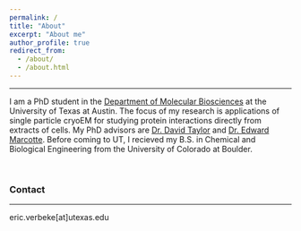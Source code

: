```yaml
---
permalink: /
title: "About"
excerpt: "About me"
author_profile: true
redirect_from: 
  - /about/
  - /about.html
---
```


---

I am a PhD student in the [Department of Molecular Biosciences](https://cns.utexas.edu/about/facts/molecular-biosciences) at the University of Texas at Austin. The focus of my research is applications of single particle cryoEM for studying protein interactions directly from extracts of cells. My PhD advisors are [Dr. David Taylor](http://cryoem.cns.utexas.edu/) and [Dr. Edward Marcotte](http://www.marcottelab.org/index.php/Main_Page). Before coming to UT, I recieved my B.S. in Chemical and Biological Engineering from the University of Colorado at Boulder.


<br/>

### Contact
---

eric.verbeke[at]utexas.edu